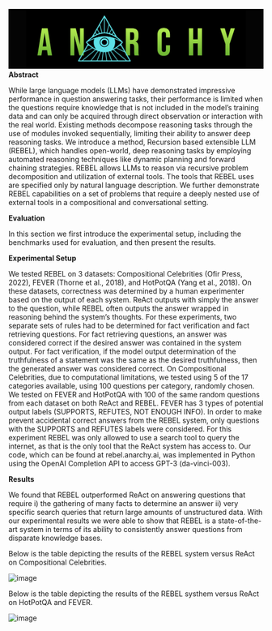 ![Anarchy Logo](../../../../anarchy_logo.svg)
**Abstract**

While large language models (LLMs) have demonstrated impressive performance in question answering tasks, their performance is limited when the questions require knowledge that is not
included in the model’s training data and can only be acquired through direct observation or interaction with the real world. Existing methods decompose reasoning tasks through the use of modules invoked sequentially, limiting their ability to answer deep reasoning tasks. We introduce a method, Recursion based extensible LLM
(REBEL), which handles open-world, deep reasoning tasks by employing automated reasoning techniques like dynamic planning and forward chaining strategies. REBEL allows LLMs to reason via recursive problem decomposition and utilization of external tools. The tools that REBEL
uses are specified only by natural language description. We further demonstrate REBEL capabilities on a set of problems that require a deeply nested use of external tools in a compositional
and conversational setting.

**Evaluation**

In this section we first introduce the experimental setup, including the benchmarks used for evaluation, and then present the results.

**Experimental Setup**

We tested REBEL on 3 datasets: Compositional Celebrities (Ofir Press, 2022), FEVER (Thorne et al., 2018), and
HotPotQA (Yang et al., 2018). On these datasets, correctness was determined by a human
experimenter based on the output of each system. ReAct outputs with simply the answer to the question, while REBEL
often outputs the answer wrapped in reasoning behind the system’s thoughts. For these experiments, two separate sets
of rules had to be determined for fact verification and fact retrieving questions. For fact retrieving questions, an answer
was considered correct if the desired answer was contained in the system output. For fact verification, if the model output determination of the truthfulness of a statement was the
same as the desired truthfulness, then the generated answer was considered correct. On Compositional Celebrities, due to computational limitations, we tested using 5 of the 17 categories available,
using 100 questions per category, randomly chosen. We tested on FEVER and HotPotQA with 100 of the same random questions from each dataset on both ReAct and
REBEL. FEVER has 3 types of potential output labels (SUPPORTS, REFUTES, NOT ENOUGH INFO). In order to make prevent accidental correct answers from the
REBEL system, only questions with the SUPPORTS and REFUTES labels were considered. For this experiment REBEL was only allowed to use a search tool to query the internet, as that is the only tool
that the ReAct system has access to. Our code, which can be found at rebel.anarchy.ai, was implemented in Python using the OpenAI Completion API to access GPT-3 (da-vinci-003).

**Results**

We found that REBEL outperformed ReAct on answering questions that require i) the gathering of many facts to determine an answer ii) very specific search queries that return
large amounts of unstructured data. With our experimental results we were able to show that REBEL is a state-of-the-art system in terms of its ability to consistently answer
questions from disparate knowledge bases.

Below is the table depicting the results of the REBEL system versus ReAct on Compositional Celebrities.

<img width="400" alt="image" src="https://github.com/anarchy-ai/LLM-VM/assets/37461794/842ff756-f52b-403d-94a0-595e5ac9bba7">

Below is the table depicting the results of the REBEL systhem versus ReAct on HotPotQA and FEVER.

<img width="300" alt="image" src="https://github.com/anarchy-ai/LLM-VM/assets/37461794/de2e1df4-7f4a-4947-8c32-2ce4312df484">


